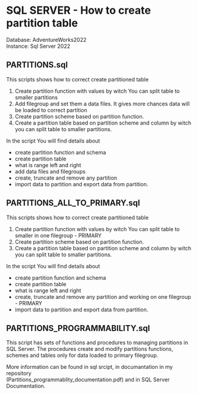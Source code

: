 # SQL SERVER - How to create partition table   

Database: AdventureWorks2022    
Instance: Sql Server 2022

## PARTITIONS.sql   
This scripts shows how to correct create partitioned table   
1. Create partition function with values by witch You can split table to smaller partitions
2. Add filegroup and set them a data files. It gives more chances data will be loaded to correct partition
3. Create partition scheme based on partition function.
4. Create a partition table based on partition scheme and column by witch you can split table to smaller partitions.   
   
   
In the script You will find details about   
- create partition function and schema
- create partition table
- what is range left and right
- add data files and filegroups
- create, truncate and remove any partition
- import data to partition and export data from partition.


## PARTITIONS_ALL_TO_PRIMARY.sql   
This scripts shows how to correct create partitioned table   
1. Create partition function with values by witch You can split table to smaller in one filegroup - PRIMARY
2. Create partition scheme based on partition function.
3. Create a partition table based on partition scheme and column by witch you can split table to smaller partitions.   
   
   
In the script You will find details about   
- create partition function and schema
- create partition table
- what is range left and right
- create, truncate and remove any partition and working on one filegroup - PRIMARY
- import data to partition and export data from partition.  

## PARTITIONS_PROGRAMMABILITY.sql   
This script has sets of functions and procedures to managing partitions in SQL Server. The procedures create and modify partitions functions, schemes and tables only for data loaded to primary filegroup.

More information can be found in sql srcipt, in documantation in my repository   
(Partitions_programmablity_documentation.pdf) and in SQL Server Documentation.
